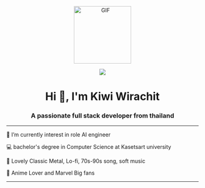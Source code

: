 <p align="center"> <img align="center" alt="GIF" src="https://i.pinimg.com/originals/e4/26/70/e426702edf874b181aced1e2fa5c6cde.gif"  width="150" /> </p>
<p align="center">
  <a href="https://github.com/DenverCoder1/readme-typing-svg"><img src="https://readme-typing-svg.herokuapp.com?size=25&color=F7F7F7&lines=%F0%9D%91%BE%F0%9D%91%AC%F0%9D%91%B3%F0%9D%91%AA%F0%9D%91%B6%F0%9D%91%B4%F0%9D%91%AC+%F0%9D%91%BB%F0%9D%91%B6+%F0%9D%91%B4%F0%9D%92%80+%F0%9D%91%AE%F0%9D%91%B0%F0%9D%91%BB%F0%9D%91%AF%F0%9D%91%BC%F0%9D%91%A9+%F0%9D%91%B7%F0%9D%91%B9%F0%9D%91%B6%F0%9D%91%AD%F0%9D%91%B0%F0%9D%91%B3%F0%9D%91%AC;%F0%9D%91%B3%F0%9D%91%AC%F0%9D%91%BB+%F0%9D%91%B4%F0%9D%91%AC+%F0%9D%91%B0%F0%9D%91%B5%F0%9D%91%BB%F0%9D%91%B9%F0%9D%91%B6%F0%9D%91%AB%F0%9D%91%BC%F0%9D%91%AA%F0%9D%91%AC+%F0%9D%91%B4%F0%9D%92%80%F0%9D%91%BA%F0%9D%91%AC%F0%9D%91%B3%F0%9D%91%AD"></a>
</p>

<h1 align="center">Hi 👋, I'm Kiwi Wirachit</h1>
<h3 align="center">A passionate full stack developer from thailand</h3>

<!-- Typing SVG by DenverCoder1 - https://github.com/DenverCoder1/readme-typing-svg -->

<hr>

🌱 I’m currently interest in role AI engineer<br>

💻 bachelor's degree in Computer Science at Kasetsart university <br>

🎵 Lovely Classic Metal, Lo-fi, 70s-90s song, soft music<br>

💖 Anime Lover and Marvel Big fans  <br>

<hr>





